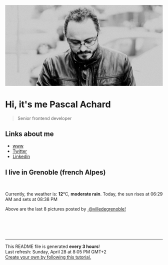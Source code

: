 ![Pascal Achard](./images/photo-pascal-achard.jpg)
# Hi, it's me Pascal Achard
> Senior frontend developer

## Links about me
- [www](https://www.pascal-achard.com)
- [Twitter](https://twitter.com/botmaster)
- [Linkedin](http://www.linkedin.com/in/pascal-achard)


## I live in Grenoble (french Alpes)
<img src="https://openweathermap.org/img/wn/10d@2x.png" alt="">

Currently, the weather is: **12**°C, **moderate rain**.
Today, the sun rises at 06:29 AM and sets at 08:38 PM

Above are the last 8 pictures posted by <a href="https://www.instagram.com/villedegrenoble/" target="_blank"><img alt="" src="https://upload.wikimedia.org/wikipedia/commons/thumb/e/e7/Instagram_logo_2016.svg/1024px-Instagram_logo_2016.svg.png" width="20"/> @villedegrenoble!</a>

<p style="display: flex; flex-wrap: wrap; gap: 20px;">
        <img src="https://cdn1.picuki.com/hosted-by-instagram/q/0exhNuNYnjBGZDHIdN5WmL9I2PwkAQ9OKfhSQ7e71yJjMBhsLH6QvJA0mpCl6yRxIwVgFDeSYztj4ogtUFVUDT19OkHeQLyNTD1Q5qycUe3N1DJm85Jnl7gwKXwbZXWt8sckVQmYdSgIGaYDG7uo+qhT5aGuO1lQpzb9d7JGmC4E5ZPiZ6x29Zk0v6uJk1%7C%7Ck7JYwKXNM+243dhtl85PcpDtEWvbzNsA6q6RjAIgCifgG6vuzynXoV1IkeFFxHzPCsaLqnN1TgHaxVTYZ+TSGcboxBQobhVjmljkA449+n6SDFaxMn%7C%7C07s%7C%7C2AATNBVmtUpBVtmJGCnCbUNU2z8hJ890mH7IecIdECn4%7C%7CeP8KKeO%7C%7CI2w%7C%7CxK+L6UehoEyhCA%7C%7C%7C%7CUBBKJZvq+WpgJqapJP%7C%7CpJgneHwD66XIfgxENeMjoSoDDcIbwmF8qF76il2Xj1hiughi4ao+vtSpIax1sApJPeuiUrXCuAOsZMBCff3Q16EI0VJeg=.jpeg" alt="" width="200"/>
        <img src="https://cdn1.picuki.com/hosted-by-instagram/q/0exhNuNYnjBGZDHIdN5WmL9I2PwkAQ9OKfhSQ7e71yJjMBhsLH6QvJA0mpCj4yRwKg5lHDeVeSBk4IsqUFRYCFsVO03XSLeKRDpX7KidVOyrvDNl9pBpl7Y0L3IbYn6r9McoUmGpNWwSDv5PHL%7C%7Clo79UvOa0LGFq8zCXW%7C%7CdEnGZK55f0Z7F9mt9wuuS4jkja45BsLTNZ5momNkgl7NvTryxYDrmhfMh6pO9xRLQIhIkL7vuopCu7Lm4rbzMvR2PZhYXCoOELhn7EUxMe9nKpYv01Am0c1WWy7jNp9IkqhdiDG7w82q4vk4H2bUdBXG9p+kMjxdK0kBzOaWOh2nxZxnmO76mcI9ACk8TeP9KKe%7C%7C%7C%7Cc2wz0ZeHwHrAecFtKU9iTAHuScri1BMoO294JE%7C%7CAThw6K0QCcVZ3fyCBaPQVdhSXbB5B8UdbI9ois4lb8oDytlCocr52DWoBfxwtn0%7C%7CTe7kB0fCGQU5scGWePiRYdHN1%7C%7CYrfMw8bWOL0WHg==.jpeg" alt="" width="200"/>
        <img src="https://cdn1.picuki.com/hosted-by-instagram/q/0exhNuNYnjBGZDHIdN5WmL9I2PwkAQ9OKfhSQ7e71yJjMBhsLH6QvJA0mpCj4yRwKg5lHDeVeSBk4IstVF9RCVQVPUTcQbyOSzpX6a6YVuqq0lpi%7C%7CZNlkro1JXcWYner8cApUm%7C%7CEBCxWFOkXULjh7uZE+OXqbjYbpzOaNKpDmG4CsPygS7Y4wIEn3afU1XT2vdBhPGseolQyLBlm8oWclTQJY%7C%7Czkb8d6trV2QaUNh4kD4ur4yXf1QCMsdW8wETKcvoWPkesXwxzmdwo7+nX6FvluaXMQgmq0vxVsgJo7urGdGoVU3%7C%7CUZs%7C%7CbVXFM9SSpuoxkzsbuMxiCdf0KI%7C%7CmJzhWPQwO7mP6tgqZ2tdaOidN3I%7C%7ChLlT+PEIZ1LS1VYKPXHBlfXdfu7IJpYgaZgDMx63QqaoF+0R5%7C%7CT9gRZE3NFhmndWsBWZ63Kkemb%7C%7CHTvkTSK%7C%7CV85w5nvLQ==.jpeg" alt="" width="200"/>
        <img src="https://cdn1.picuki.com/hosted-by-instagram/q/0exhNuNYnjBGZDHIdN5WmL9I2PwkAQ9OKfhSQ7e71yJjMBhsLH6QvJA0mpCl6yRxIwVgFDeSYztj4YIrVVRUCD19OUDZTbCOSj9U7q6dVOzN1Ddi8p9gk700KHUaZ3eo8MIpUgmYdSgIGaYDG7uo+qhT5aGuO1lQpTb9d7JGmC4E5ZObS6olhMF4pJ2Jg3Tt%7C%7C9k4Ki5e82wzJURmpNTfvGhYEaW+NMB166d1RbMCxMkA%7C%7C6nRlSaHEmw+Jj8uRHagtIj+kOYA2HLwZWFv7DGPUKIODk5K0mqXvjV3t4gj1aSNBdxuiekZkIH2bSAEXG428Fk71p26qCDMa2is4EhX2j3+2J7gX+QH87v6LumwcfK74SvtOp%7C%7C6PaxhfD9cJLmFdxGObfa1BZ8Uw81AFKUeh2GU9iWlW7z%7C%7C6BFlHiN%7C%7CsSC6BpBmVu+t7P3pxi%7C%7CB1B%7C%7CfhlE1hueXS5xe5VcLpNG8rwl+JCqQVptrahDzn28sEeFTeLqVxpyHPrwU.jpeg" alt="" width="200"/>
        <img src="https://cdn1.picuki.com/hosted-by-instagram/q/0exhNuNYnjBGZDHIdN5WmL9I2PwkAQ9OKfhSQ7e71yJjMBhsLH6QvJA0mpCl6yRxIwVgFDeSYztj7IwqVlhQAz19OkDXS7eBSj1X76WRVOnN2zFj%7C%7CJBjkLc0K3QeZH6n98AsVAmYdSgIGaYDG7uo+qhT5aGuO1lQpTb9d7JGmC4E5ZObS6olhMF4pJ2Jg3Tt%7C%7C9k4Ki5e82wzJURmpNTfvGhYEaW+NMB166d1RbMCxMkA%7C%7C6nRlSaHEmw+Jj8uQXagtIj+kOYA2ATsJgQZrEy0Tv0eDk5IvnCN5kN3t4gj1aSNBdxuiekZkIH2bSAEXG428Fk71p26qCDMa2is4EhX2j3+2J7gX%7C%7CQL8rv6CKOzT%7C%7C644iv5dJz6E6NjbD9cJLmFdxGObfa1BZ8Uw81AFKUeh2GU9iKsZ7He0hxUIHhuljqsKLRFb+3Qx5ynv0%7C%7Cdgyy2oiU5pMuxc+MO7Qdoxsusrwl+JCqQVptuYhHzn28sEeFTeLqVxpyHPrwU.jpeg" alt="" width="200"/>
        <img src="https://cdn1.picuki.com/hosted-by-instagram/q/0exhNuNYnjBGZDHIdN5WmL9I2PwkAQ9OKfhSQ7e71yJjMBhsLH6QvJA0mpCl6yRxIwVgFDeSYztj4o4qVFhXDT19OkHeQLWJSj1Q5q+ZXOnN1jVk9JBmlL09KX0eYHSv9MouXAmYdSgIGaYDG7uo%7C%7Ceof5vvwZDICuDuWM+UtzCVG%7C%7CMm0X51wm8Qf8fTT0FOzv9R3GzNJzWM1eUAmscnbrSgLUbr2O8ti9%7C%7CM6F%7C%7CkKhMZL7e3tnyv2H2g+PVFwFA+cu5+czr5Vwxzmdwo382L6VbE9O3MQkAehuQEQsNotsbOzHsto3fNlkI%7C%7CmHWVXSE1KhjVP1pe+lX6aJTXv1kRtwGHQyraOefs%7C%7C+7jqCKKwYeLx4ivlPZ%7C%7CUE6NiaVcXLebzAHHtZaaSQpt92NkBH7VN1FzivVP7e7ipjENOJTNujBK5VZ92dfKu75uP01DFjw6hmjIUhJ2vY6V7xlJSwd%7C%7CavC1Ley%7C%7CgD9BJGnLZ3A10RI0TUp+fy9jrZet9WxoDY9ER+TTf0Q==.jpeg" alt="" width="200"/>
        <img src="https://cdn1.picuki.com/hosted-by-instagram/q/0exhNuNYnjBGZDHIdN5WmL9I2PwkAQ9OKfhSQ7e71yJjMBhsLH6QvJA0mpCj4yRwKg5lHDeVeSBk54wpV1lYD1MVP03XQLKMSz5T7aSYUeqkvDFi9ZFhlbgzLHUcYX+q88AqU2+pNWwPG%7C%7CsAULjh7uZDu7%7C%7CzNnZSyWaRMdsBnmICqZXwCJ1mwsFusvrBv0Xm1IwleTRE4X8gI1spr5Pcoz8cDqa9Y4Byq6A5QLUPjslL5er63Rq2ElIpenojRmDP%7C%7CLTPnNEMjSC1cBY9rVehQINpKn0%7C%7CgwKqjw8158orjIj%7C%7CFaJciP1opoL2bUcmGW9opUk53cH7niTya2Gq10ZtyGXKn56rX68Lgp6hCPm4TfXzz3XtSpSPO49LDVQYRa%7C%7CyFgz4bqf7BMtbwcYaWvdGig7lzye7Vofw1TVFDRxHiy2NDYBXb8+q7a2O%7C%7CkDKqSidsgQflpqyfZIO+31Kqt+u0QE9dnmbU54caBeDgQFkLdBDTq3BmsOMabsXHEU=.jpeg" alt="" width="200"/>
        <img src="https://cdn1.picuki.com/hosted-by-instagram/q/0exhNuNYnjBGZDHIdN5WmL9I2PwkAQ9OKftSQ7e71yJjMBhsLH6QvJA0mpCj4yRwKg5lHDeVeSBk54wiVF5YC1EVNUPXS7aLSTdQ562fVe2jvDNj%7C%7CJNjkLc1KHwdZ3Wn88YpXWKpNWwPG%7C%7CsAULjh7uZDu7%7C%7CzNnZSyWaRMdsBnmICqZXwCJ1mwsFusvrBv0Xm1IwleTRE4X8gI1spr5Pcoz8cDqa9YIByq6A5QLUPjslL5er63Rq2ElIpenojRmDO%7C%7CLTPnNEMjSC1TD5u8VOdbLopJhw%7C%7CgwGTgwQEisorjIj%7C%7CFaJciP1opoL2bUcmGW9opUk53cH7niTya2Gq10ZtyGXKn56rX68LgrjqC8ewBPXd6XHtWoDEOo9LDlcIRa%7C%7CyFgz4bqf7BMtbwcYaWvdGig7lzye7UJvA2gpiCiMdgAbeNqJTRsmfxfmwoUD7lQqKuAw%7C%7CmdWESqV3wEkPxvW%7C%7Czzc9dnmbU54caBaDgAlkLdBDTq3BmsOMabsXHEU=.jpeg" alt="" width="200"/>
</p>

------------
<p>This README file is generated <b>every 3 hours</b>!
    <br />Last refresh: Sunday, April 28 at 8:05 PM GMT+2
    <br /><a href="https://medium.com/@th.guibert/how-to-create-a-self-updating-readme-md-for-your-github-profile-f8b05744ca91">Create your own by following this tutorial.</a>
</p>
<p><a href="https://github.com/botmaster/botmaster/actions/workflows/main.yaml"><img alt="" src="https://github.com/botmaster/botmaster/actions/workflows/main.yaml/badge.svg" /></a></p>

